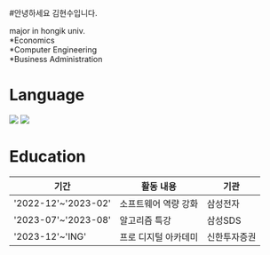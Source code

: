 #안녕하세요 김현수입니다.   

major in hongik univ.   
*Economics   
*Computer Engineering   
*Business Administration   

# Language   
<img src="https://img.shields.io/badge/java-007396?style=flat-square&logo=java&logoColor=white"/>
<img src="https://img.shields.io/badge/C++-00599C?style=flat-square&logo=C%2B%2B&logoColor=white"/>


# Education
|기간|활동 내용|기관|
|-------|--------------|-----|
|'2022-12'~'2023-02'|소프트웨어 역량 강화|삼성전자|
|'2023-07'~'2023-08'|알고리즘 특강|삼성SDS|
|'2023-12'~'ING'|프로 디지털 아카데미|신한투자증권|
